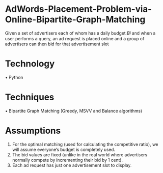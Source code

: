 # AdWords-Placement-Problem-via-Online-Bipartite-Graph-Matching
Given a set of advertisers each of whom has a daily budget 𝐵𝑖 and when a user performs a query, an ad request is placed online and a group of advertisers can then bid for that advertisement slot

# Technology
• Python

# Techniques
• Bipartite Graph Matching (Greedy, MSVV and Balance algorithms)

# Assumptions
1. For the optimal matching (used for calculating the competitive ratio), we will assume everyone’s budget is completely used.
2. The bid values are fixed (unlike in the real world where advertisers normally compete by incrementing their bid by 1 cent).
3. Each ad request has just one advertisement slot to display.
